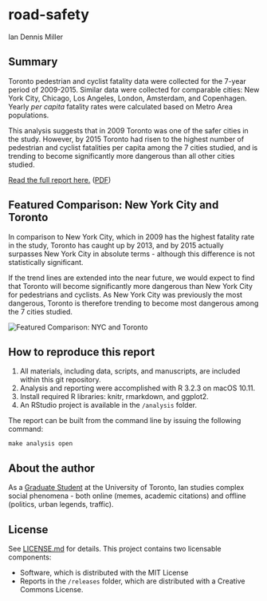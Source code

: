# road-safety

Ian Dennis Miller

## Summary

Toronto pedestrian and cyclist fatality data were collected for the 7-year period of 2009-2015. Similar data were collected for comparable cities: New York City, Chicago, Los Angeles, London, Amsterdam, and Copenhagen. Yearly *per capita* fatality rates were calculated based on Metro Area populations.

This analysis suggests that in 2009 Toronto was one of the safer cities in the study.  However, by 2015 Toronto had risen to the highest number of pedestrian and cyclist fatalities per capita among the 7 cities studied, and is trending to become significantly more dangerous than all other cities studied.

[Read the full report here.](https://github.com/iandennismiller/road-safety/blob/master/releases/toronto-road-safety.md)  ([PDF](https://github.com/iandennismiller/road-safety/blob/master/releases/toronto-road-safety.pdf))

## Featured Comparison: New York City and Toronto

In comparison to New York City, which in 2009 has the highest fatality rate in the study, Toronto has caught up by 2013, and by 2015 actually surpasses New York City in absolute terms - although this difference is not statistically significant.

If the trend lines are extended into the near future, we would expect to find that Toronto will become significantly more dangerous than New York City for pedestrians and cyclists.  As New York City was previously the most dangerous, Toronto is therefore trending to become most dangerous among the 7 cities studied.

![Featured Comparison: NYC and Toronto](https://github.com/iandennismiller/road-safety/raw/master/releases/toronto-road-safety_files/figure-markdown_github/nyc_toronto-1.png)

## How to reproduce this report

1. All materials, including data, scripts, and manuscripts, are included within this git repository.
2. Analysis and reporting were accomplished with R 3.2.3 on macOS 10.11.
3. Install required R libraries: knitr, rmarkdown, and ggplot2.
4. An RStudio project is available in the `/analysis` folder.

The report can be built from the command line by issuing the following command:

    make analysis open

## About the author

As a [Graduate Student](http://imiller.utsc.utoronto.ca) at the University of Toronto, Ian studies complex social phenomena - both online (memes, academic citations) and offline (politics, urban legends, traffic).

## License

See [LICENSE.md](LICENSE.md) for details.  This project contains two licensable components:

- Software, which is distributed with the MIT License
- Reports in the `/releases` folder, which are distributed with a Creative Commons License.
